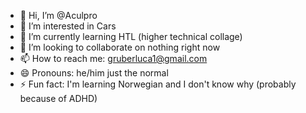 - 👋 Hi, I’m @Aculpro
- 👀 I’m interested in Cars
- 🌱 I’m currently learning HTL (higher technical collage)
- 💞️ I’m looking to collaborate on nothing right now
- 📫 How to reach me: gruberluca1@gmail.com
- 😄 Pronouns: he/him just the normal
- ⚡ Fun fact: I'm learning Norwegian and I don't know why (probably because of ADHD)

<!---
Aculpro/Aculpro is a ✨ special ✨ repository because its `README.md` (this file) appears on your GitHub profile.
You can click the Preview link to take a look at your changes.
--->
